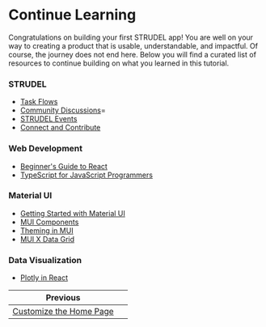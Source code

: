 # Continue Learning

Congratulations on building your first STRUDEL app! You are well on your way to creating a product that is usable, understandable, and impactful. Of course, the journey does not end here. Below you will find a curated list of resources to continue building on what you learned in this tutorial.

### STRUDEL

- [Task Flows](https://egghead.io/courses/the-beginner-s-guide-to-react)
- [Community Discussions](https://github.com/orgs/strudel-science/discussions)=
- [STRUDEL Events](https://strudel.science/engage/events/)
- [Connect and Contribute](https://strudel.science/engage/contribute/)

### Web Development

- [Beginner's Guide to React](https://egghead.io/courses/the-beginner-s-guide-to-react)
- [TypeScript for JavaScript Programmers](https://www.typescriptlang.org/docs/handbook/-typescript-in-5-minutes.html)

### Material UI

- [Getting Started with Material UI](https://mui.com/material-ui/getting-started/)
- [MUI Components](https://mui.com/material-ui/all-components/)
- [Theming in MUI](https://mui.com/material-ui/customization/theming/)
- [MUI X Data Grid](https://mui.com/x/react-data-grid/)

### Data Visualization

- [Plotly in React](https://plotly.com/javascript/react/)

Previous           |  &nbsp;
:-------------------------:|:-------------------------:
[Customize the Home Page](https://github.com/strudel-science/strudel-kit/blob/main/docs/getting-started/7-customize-home-page.md)  |  &nbsp;
